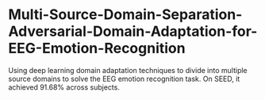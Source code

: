 # Multi-Source-Domain-Separation-Adversarial-Domain-Adaptation-for-EEG-Emotion-Recognition
Using deep learning domain adaptation techniques to divide into multiple source domains to solve the EEG emotion recognition task. On SEED, it achieved 91.68% across subjects.
